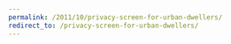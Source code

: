 ```yaml
---
permalink: /2011/10/privacy-screen-for-urban-dwellers/
redirect_to: /privacy-screen-for-urban-dwellers/
---
```

